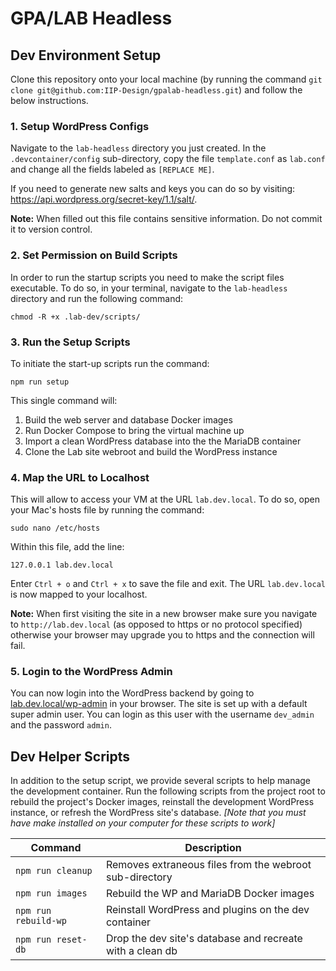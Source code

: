 # GPA/LAB Headless

## Dev Environment Setup

Clone this repository onto your local machine (by running the command `git clone git@github.com:IIP-Design/gpalab-headless.git`) and follow the below instructions.

### 1. Setup WordPress Configs

Navigate to the `lab-headless` directory you just created. In the `.devcontainer/config` sub-directory, copy the file `template.conf` as `lab.conf` and change all the fields labeled as `[REPLACE ME]`.

If you need to generate new salts and keys you can do so by visiting: https://api.wordpress.org/secret-key/1.1/salt/.

**Note:** When filled out this file contains sensitive information. Do not commit it to version control.

### 2. Set Permission on Build Scripts

In order to run the startup scripts you need to make the script files executable. To do so, in your terminal, navigate to the `lab-headless` directory and run the following command:

```
chmod -R +x .lab-dev/scripts/
```

### 3. Run the Setup Scripts

To initiate the start-up scripts run the command:

```
npm run setup
```

This single command will:

1. Build the web server and database Docker images
1. Run Docker Compose to bring the virtual machine up
1. Import a clean WordPress database into the the MariaDB container
1. Clone the Lab site webroot and build the WordPress instance

### 4. Map the URL to Localhost

This will allow to access your VM at the URL `lab.dev.local`. To do so, open your Mac's hosts file by running the command:

```
sudo nano /etc/hosts
```

Within this file, add the line:

```
127.0.0.1 lab.dev.local
```

Enter `Ctrl + o` and `Ctrl + x` to save the file and exit. The URL `lab.dev.local` is now mapped to your localhost.

**Note:** When first visiting the site in a new browser make sure you navigate to `http://lab.dev.local` (as opposed to https or no protocol specified) otherwise your browser may upgrade you to https and the connection will fail.

### 5. Login to the WordPress Admin

You can now login into the WordPress backend by going to [lab.dev.local/wp-admin](http://lab.dev.local/wp-admin) in your browser. The site is set up with a default super admin user. You can login as this user with the username `dev_admin` and the password `admin`.

## Dev Helper Scripts

In addition to the setup script, we provide several scripts to help manage the development container. Run the following scripts from the project root to rebuild the project's Docker images, reinstall the development WordPress instance, or refresh the WordPress site's database. _[Note that you must have make installed on your computer for these scripts to work]_

| Command              | Description                                               |
| -------------------- | --------------------------------------------------------- |
| `npm run cleanup`    | Removes extraneous files from the webroot sub-directory   |
| `npm run images`     | Rebuild the WP and MariaDB Docker images                  |
| `npm run rebuild-wp` | Reinstall WordPress and plugins on the dev container      |
| `npm run reset-db`   | Drop the dev site's database and recreate with a clean db |
